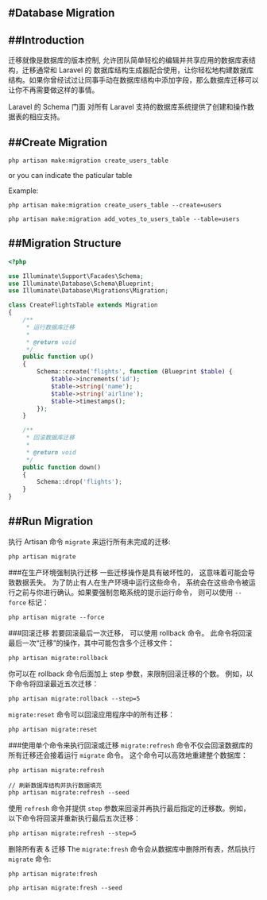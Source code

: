 #Database Migration
---

##Introduction
---
迁移就像是数据库的版本控制, 允许团队简单轻松的编辑并共享应用的数据库表结构，迁移通常和 Laravel 的 数据库结构生成器配合使用，让你轻松地构建数据库结构。如果你曾经试过让同事手动在数据库结构中添加字段，那么数据库迁移可以让你不再需要做这样的事情。

Laravel 的 Schema 门面 对所有 Laravel 支持的数据库系统提供了创建和操作数据表的相应支持。

##Create Migration
---

```Shell
php artisan make:migration create_users_table
```
or you can indicate the paticular table 

Example:
```Shell
php artisan make:migration create_users_table --create=users

php artisan make:migration add_votes_to_users_table --table=users
```
##Migration Structure
---
```PHP
<?php

use Illuminate\Support\Facades\Schema;
use Illuminate\Database\Schema\Blueprint;
use Illuminate\Database\Migrations\Migration;

class CreateFlightsTable extends Migration
{
    /**
     * 运行数据库迁移
     *
     * @return void
     */
    public function up()
    {
        Schema::create('flights', function (Blueprint $table) {
            $table->increments('id');
            $table->string('name');
            $table->string('airline');
            $table->timestamps();
        });
    }

    /**
     * 回滚数据库迁移
     *
     * @return void
     */
    public function down()
    {
        Schema::drop('flights');
    }
}
```

##Run Migration
---
执行 Artisan 命令 `migrate` 来运行所有未完成的迁移:
```Shell
php artisan migrate
```
###在生产环境强制执行迁移
一些迁移操作是具有破坏性的， 这意味着可能会导致数据丢失。 为了防止有人在生产环境中运行这些命令， 系统会在这些命令被运行之前与你进行确认。如果要强制忽略系统的提示运行命令， 则可以使用 `--force` 标记：
```Shell
php artisan migrate --force
```
###回滚迁移
若要回滚最后一次迁移， 可以使用 rollback 命令。 此命令将回滚最后一次“迁移”的操作，其中可能包含多个迁移文件：
```Shell
php artisan migrate:rollback
```
你可以在 rollback 命令后面加上 step 参数，来限制回滚迁移的个数。 例如，以下命令将回滚最近五次迁移：
```Shell
php artisan migrate:rollback --step=5
```
`migrate:reset` 命令可以回滚应用程序中的所有迁移：
```Shell
php artisan migrate:reset
```
###使用单个命令来执行回滚或迁移
`migrate:refresh` 命令不仅会回滚数据库的所有迁移还会接着运行 `migrate` 命令。 这个命令可以高效地重建整个数据库：
```Shell
php artisan migrate:refresh

// 刷新数据库结构并执行数据填充
php artisan migrate:refresh --seed
```
使用 `refresh` 命令并提供 `step` 参数来回滚并再执行最后指定的迁移数。例如， 以下命令将回滚并重新执行最后五次迁移：
```Shell
php artisan migrate:refresh --step=5
```
删除所有表 & 迁移
The `migrate:fresh` 命令会从数据库中删除所有表，然后执行 `migrate` 命令:
```Shell
php artisan migrate:fresh

php artisan migrate:fresh --seed
```